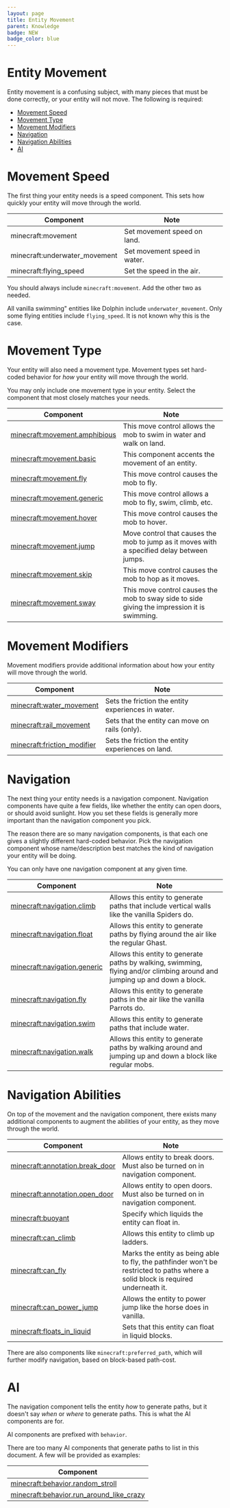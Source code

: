 ```yaml
---
layout: page
title: Entity Movement
parent: Knowledge
badge: NEW
badge_color: blue
---
```


# Entity Movement

Entity movement is a confusing subject, with many pieces that must be done correctly, or your entity will not move. The following is required:

 - [Movement Speed](#movement-speed)
 - [Movement Type](#movement-type)
 - [Movement Modifiers](#movement-modifiers)
 - [Navigation](#navigation)
 - [Navigation Abilities](#navigation-abilities)
 - [AI](#ai)

# Movement Speed

The first thing your entity needs is a speed component. This sets how quickly your entity will move through the world.

| Component                     | Note                         |
|-------------------------------|------------------------------|
| minecraft:movement            | Set movement speed on land.  |
| minecraft:underwater_movement | Set movement speed in water. |
| minecraft:flying_speed        | Set the speed in the air.    |

You should always include `minecraft:movement`. Add the other two as needed.

All vanilla swimming" entities like Dolphin include `underwater_movement`. Only some flying entities include `flying_speed`. It is not known why this is the case.

# Movement Type

Your entity will also need a movement type. Movement types set hard-coded behavior for *how* your entity will move through the world. 

You may only include one movement type in your entity. Select the component that most closely matches your needs. 

| Component                     | Note                                                                                        |
|-------------------------------|---------------------------------------------------------------------------------------------|
| [minecraft:movement.amphibious](https://bedrock.dev/docs/stable/Entities#minecraft%3Amovement.amphibious) | This move control allows the mob to swim in water and walk on land.                         |
| [minecraft:movement.basic](https://bedrock.dev/docs/stable/Entities#minecraft%3Amovement.basic) | This component accents the movement of an entity.                                           |
| [minecraft:movement.fly](https://bedrock.dev/docs/stable/Entities#minecraft%3Amovement.fly) | This move control causes the mob to fly.                                                    |
| [minecraft:movement.generic](https://bedrock.dev/docs/stable/Entities#minecraft%3Amovement.generic) | This move control allows a mob to fly, swim, climb, etc.                                    |
| [minecraft:movement.hover](https://bedrock.dev/docs/stable/Entities#minecraft%3Amovement.hover) | This move control causes the mob to hover.                                                  |
| [minecraft:movement.jump](https://bedrock.dev/docs/stable/Entities#minecraft%3Amovement.jump) | Move control that causes the mob to jump as it moves with a specified delay between jumps.  |
| [minecraft:movement.skip](https://bedrock.dev/docs/stable/Entities#minecraft%3Amovement.skip) | This move control causes the mob to hop as it moves.                                        |
| [minecraft:movement.sway](https://bedrock.dev/docs/stable/Entities#minecraft%3Amovement.sway) | This move control causes the mob to sway side to side giving the impression it is swimming. |

# Movement Modifiers

Movement modifiers provide additional information about how your entity will move through the world.

| Component                   | Note                                               |
|-----------------------------|----------------------------------------------------|
| [minecraft:water_movement](https://bedrock.dev/docs/stable/Entities#minecraft%3Awater_movement)  | Sets the friction the entity experiences in water. |
| [minecraft:rail_movement](https://bedrock.dev/docs/stable/Entities#minecraft%3Arail_movement)     | Sets that the entity can move on rails (only).     |
| [minecraft:friction_modifier](https://bedrock.dev/docs/stable/Entities#minecraft%3Afriction_modifier) | Sets the friction the entity experiences on land.  |

# Navigation

The next thing your entity needs is a navigation component. Navigation components have quite a few fields, like whether the entity can open doors, or should avoid sunlight. How you set these fields is generally more important than the navigation component you pick. 

The reason there are so many navigation components, is that each one gives a slightly different hard-coded behavior. Pick the navigation component whose name/description best matches the kind of navigation your entity will be doing.

You can only have one navigation component at any given time.

| Component                                                                                               | Note
|---------------------------------------------------------------------------------------------------------|-------------------------------------------------------
| [minecraft:navigation.climb](https://bedrock.dev/docs/stable/Entities#minecraft%3Anavigation.climb)     |Allows this entity to generate paths that include vertical walls like the vanilla Spiders do.
| [minecraft:navigation.float](https://bedrock.dev/docs/stable/Entities#minecraft%3Anavigation.float)     |Allows this entity to generate paths by flying around the air like the regular Ghast.
| [minecraft:navigation.generic](https://bedrock.dev/docs/stable/Entities#minecraft%3Anavigation.generic) |Allows this entity to generate paths by walking, swimming, flying and/or climbing around and jumping up and down a block.
| [minecraft:navigation.fly](https://bedrock.dev/docs/stable/Entities#minecraft%3Anavigation.fly)         |Allows this entity to generate paths in the air like the vanilla Parrots do.
| [minecraft:navigation.swim](https://bedrock.dev/docs/stable/Entities#minecraft%3Anavigation.swim)       |Allows this entity to generate paths that include water.
| [minecraft:navigation.walk](https://bedrock.dev/docs/stable/Entities#minecraft%3Anavigation.walk)       |Allows this entity to generate paths by walking around and jumping up and down a block like regular mobs.

# Navigation Abilities

On top of the movement and the navigation component, there exists many additional components to augment the abilities of your entity, as they move through the world.


| Component                       | Note                                                                                                                              |
|---------------------------------|-----------------------------------------------------------------------------------------------------------------------------------|
| [minecraft:annotation.break_door](https://bedrock.dev/docs/stable/Entities#minecraft%3Aannotation.break_door) | Allows entity to break doors. Must also be turned on in navigation component.
| [minecraft:annotation.open_door](https://bedrock.dev/docs/stable/Entities#minecraft%3Aannotation.open_door)| Allows entity to open doors. Must also be turned on in navigation component.
| [minecraft:buoyant](https://bedrock.dev/docs/stable/Entities#minecraft%3Abuoyant)| Specify which liquids the entity can float in.
| [minecraft:can_climb](https://bedrock.dev/docs/stable/Entities#minecraft%3Acan_climb)| Allows this entity to climb up ladders.
| [minecraft:can_fly](https://bedrock.dev/docs/stable/Entities#minecraft%3Acan_fly)| Marks the entity as being able to fly, the pathfinder won't be restricted to paths where a solid block is required underneath it. 
| [minecraft:can_power_jump](https://bedrock.dev/docs/stable/Entities#minecraft%3Acan_power_jump)| Allows the entity to power jump like the horse does in vanilla.
| [minecraft:floats_in_liquid](https://bedrock.dev/docs/stable/Entities#minecraft%3Afloats_in_liquid)| Sets that this entity can float in liquid blocks.

There are also components like `minecraft:preferred_path`, which will further modify navigation, based on block-based path-cost.

# AI

The navigation component tells the entity *how* to generate paths, but it doesn't say *when* or *where* to generate paths. This is what the AI components are for. 

AI components are prefixed with `behavior`.

There are too many AI components that generate paths to list in this document. A few will be provided as examples:

| Component                        |
|----------------------------------|
| [minecraft:behavior.random_stroll](https://bedrock.dev/docs/stable/Entities#minecraft%3Abehavior.random_stroll)|
| [minecraft:behavior.run_around_like_crazy](https://bedrock.dev/docs/stable/Entities#minecraft%3Abehavior.run_around_like_crazy)|
